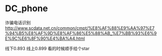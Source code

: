 # DC_phone
诈骗电话识别
http://www.scdata.net.cn/common/cmpt/%E8%AF%88%E9%AA%97%E7%94%B5%E8%AF%9D%E8%AF%86%E5%88%AB_%E7%BB%93%E6%9E%9C%E6%8F%90%E4%BA%A4.html

线下0.893 线上0.899
看的时候顺手给个star